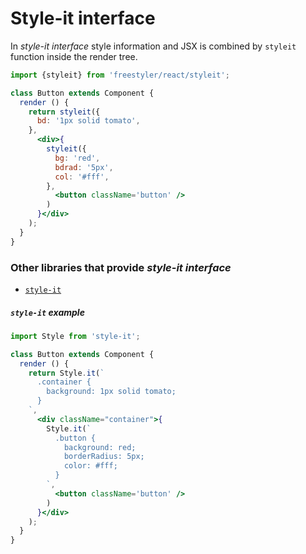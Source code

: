 # Style-it interface

In *style-it interface* style information and JSX is combined by `styleit` function
inside the render tree.

```jsx
import {styleit} from 'freestyler/react/styleit';

class Button extends Component {
  render () {
    return styleit({
      bd: '1px solid tomato',
    },
      <div>{
        styleit({
          bg: 'red',
          bdrad: '5px',
          col: '#fff',
        },
          <button className='button' />
        )
      }</div>
    );
  }
}
```

### Other libraries that provide *style-it interface*

  - [`style-it`][lib-style-it]

[lib-style-it]: https://github.com/buildbreakdo/style-it

##### `style-it` example

```jsx
import Style from 'style-it';

class Button extends Component {
  render () {
    return Style.it(`
      .container {
        background: 1px solid tomato;
      }
    `,
      <div className="container">{
        Style.it(`
          .button {
            background: red;
            borderRadius: 5px;
            color: #fff;
          }
        `,
          <button className='button' />
        )
      }</div>
    );
  }
}
```